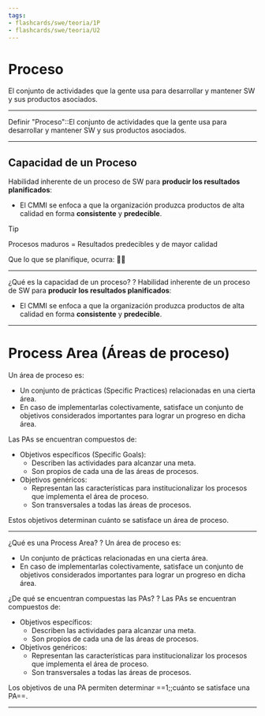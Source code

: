 ```yaml
---
tags:
- flashcards/swe/teoria/1P
- flashcards/swe/teoria/U2
---
```


# Proceso

El conjunto de actividades que la gente usa para desarrollar y mantener SW y sus productos asociados.

---

Definir "Proceso"::El conjunto de actividades que la gente usa para desarrollar y mantener SW y sus productos asociados.
<!--SR:!2025-05-05,1,230-->

---

## Capacidad de un Proceso

Habilidad inherente de un proceso de SW para **producir los resultados planificados**:

- El CMMI se enfoca a que la organización produzca productos de alta calidad en forma **consistente** y **predecible**.

> [!TIP]
>
> Procesos maduros = Resultados predecibles y de mayor calidad
>
> Que lo que se planifique, ocurra: 🚫🔮

---

¿Qué es la capacidad de un proceso?
?
Habilidad inherente de un proceso de SW para **producir los resultados planificados**:
- El CMMI se enfoca a que la organización produzca productos de alta calidad en forma **consistente** y **predecible**.
<!--SR:!2025-05-05,1,230-->

---

# Process Area (Áreas de proceso)

Un área de proceso es:
- Un conjunto de prácticas (Specific Practices) relacionadas en una cierta área.
- En caso de implementarlas colectivamente, satisface un conjunto de objetivos considerados importantes para lograr un progreso en dicha área.

Las PAs se encuentran compuestos de:

- Objetivos específicos (Specific Goals):
	- Describen las actividades para alcanzar una meta.
	- Son propios de cada una de las áreas de procesos.
- Objetivos genéricos:
	- Representan las características para institucionalizar los procesos que implementa el área de proceso.
	- Son transversales a todas las áreas de procesos.

Estos objetivos determinan cuánto se satisface un área de proceso.

---

¿Qué es una Process Area?
?
Un área de proceso es:
- Un conjunto de prácticas relacionadas en una cierta área.
- En caso de implementarlas colectivamente, satisface un conjunto de objetivos considerados importantes para lograr un progreso en dicha área.
<!--SR:!2025-05-05,1,230-->

¿De qué se encuentran compuestas las PAs?
?
Las PAs se encuentran compuestos de:
- Objetivos específicos:
	- Describen las actividades para alcanzar una meta.
	- Son propios de cada una de las áreas de procesos.
- Objetivos genéricos:
	- Representan las características para institucionalizar los procesos que implementa el área de proceso.
	- Son transversales a todas las áreas de procesos.
<!--SR:!2025-05-05,1,230-->

Los objetivos de una PA permiten determinar ==1;;cuánto se satisface una PA==.
<!--SR:!2025-05-05,1,230-->

---
